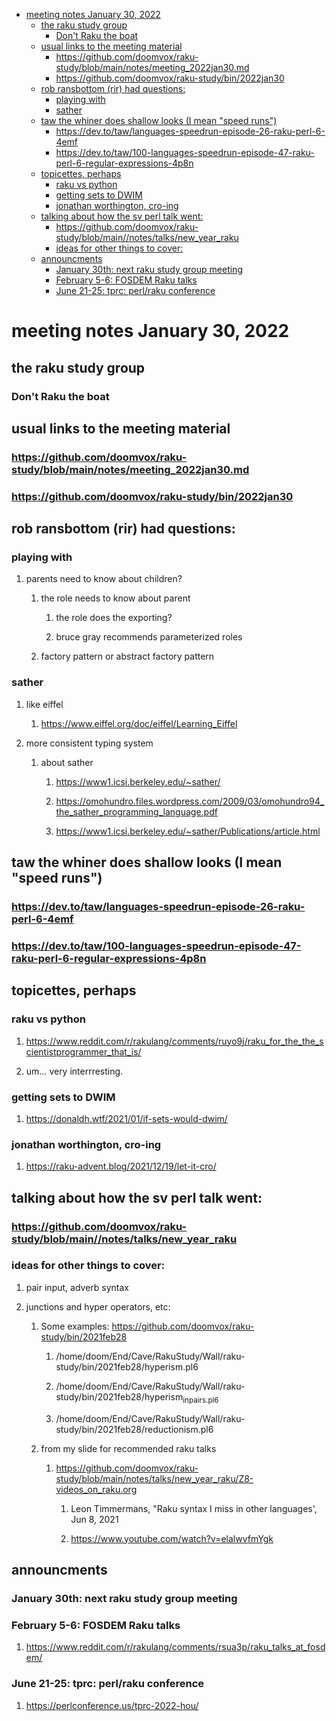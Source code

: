 - [meeting notes January 30, 2022](#orgf9b9978)
  - [the raku study group](#org2ae55c0)
    - [Don't Raku the boat](#org1714b21)
  - [usual links to the meeting material](#org6d36461)
    - [<https://github.com/doomvox/raku-study/blob/main/notes/meeting_2022jan30.md>](#org905e536)
    - [<https://github.com/doomvox/raku-study/bin/2022jan30>](#org5ee6c0f)
  - [rob ransbottom (rir) had questions:](#org98c1de7)
    - [playing with](#org8782ce6)
    - [sather](#orge0d0780)
  - [taw the whiner does shallow looks (I mean "speed runs")](#org4323b35)
    - [<https://dev.to/taw/languages-speedrun-episode-26-raku-perl-6-4emf>](#org98f77ff)
    - [<https://dev.to/taw/100-languages-speedrun-episode-47-raku-perl-6-regular-expressions-4p8n>](#orge78765b)
  - [topicettes, perhaps](#orgf55d81c)
    - [raku vs python](#orgca3068e)
    - [getting sets to DWIM](#org74e6d0e)
    - [jonathan worthington, cro-ing](#orgff32c1c)
  - [talking about how the sv perl talk went:](#orgbcbd62f)
    - [<https://github.com/doomvox/raku-study/blob/main//notes/talks/new_year_raku>](#orgb320524)
    - [ideas for other things to cover:](#orgea24ba2)
  - [announcments](#orgf25c44e)
    - [January 30th: next raku study group meeting](#org349d5b2)
    - [February 5-6: FOSDEM Raku talks](#org9184b46)
    - [June 21-25: tprc: perl/raku conference](#orgb6b5930)


<a id="orgf9b9978"></a>

# meeting notes January 30, 2022


<a id="org2ae55c0"></a>

## the raku study group


<a id="org1714b21"></a>

### Don't Raku the boat


<a id="org6d36461"></a>

## usual links to the meeting material


<a id="org905e536"></a>

### <https://github.com/doomvox/raku-study/blob/main/notes/meeting_2022jan30.md>


<a id="org5ee6c0f"></a>

### <https://github.com/doomvox/raku-study/bin/2022jan30>


<a id="org98c1de7"></a>

## rob ransbottom (rir) had questions:


<a id="org8782ce6"></a>

### playing with

1.  parents need to know about children?

    1.  the role needs to know about parent
    
        1.  the role does the exporting?
        
        2.  bruce gray recommends parameterized roles
    
    2.  factory pattern or abstract factory pattern


<a id="orge0d0780"></a>

### sather

1.  like eiffel

    1.  <https://www.eiffel.org/doc/eiffel/Learning_Eiffel>

2.  more consistent typing system

    1.  about sather
    
        1.  <https://www1.icsi.berkeley.edu/~sather/>
        
        2.  <https://omohundro.files.wordpress.com/2009/03/omohundro94_the_sather_programming_language.pdf>
        
        3.  <https://www1.icsi.berkeley.edu/~sather/Publications/article.html>


<a id="org4323b35"></a>

## taw the whiner does shallow looks (I mean "speed runs")


<a id="org98f77ff"></a>

### <https://dev.to/taw/languages-speedrun-episode-26-raku-perl-6-4emf>


<a id="orge78765b"></a>

### <https://dev.to/taw/100-languages-speedrun-episode-47-raku-perl-6-regular-expressions-4p8n>


<a id="orgf55d81c"></a>

## topicettes, perhaps


<a id="orgca3068e"></a>

### raku vs python

1.  <https://www.reddit.com/r/rakulang/comments/ruyo9j/raku_for_the_the_scientistprogrammer_that_is/>

2.  um&#x2026; very interrresting.


<a id="org74e6d0e"></a>

### getting sets to DWIM

1.  <https://donaldh.wtf/2021/01/if-sets-would-dwim/>


<a id="orgff32c1c"></a>

### jonathan worthington, cro-ing

1.  <https://raku-advent.blog/2021/12/19/let-it-cro/>


<a id="orgbcbd62f"></a>

## talking about how the sv perl talk went:


<a id="orgb320524"></a>

### <https://github.com/doomvox/raku-study/blob/main//notes/talks/new_year_raku>


<a id="orgea24ba2"></a>

### ideas for other things to cover:

1.  pair input, adverb syntax

2.  junctions and hyper operators, etc:

    1.  Some examples: <https://github.com/doomvox/raku-study/bin/2021feb28>
    
        1.  /home/doom/End/Cave/RakuStudy/Wall/raku-study/bin/2021feb28/hyperism.pl6
        
        2.  /home/doom/End/Cave/RakuStudy/Wall/raku-study/bin/2021feb28/hyperism<sub>in</sub><sub>pairs.pl6</sub>
        
        3.  /home/doom/End/Cave/RakuStudy/Wall/raku-study/bin/2021feb28/reductionism.pl6
    
    2.  from my slide for recommended raku talks
    
        1.  <https://github.com/doomvox/raku-study/blob/main/notes/talks/new_year_raku/Z8-videos_on_raku.org>
        
            1.  Leon Timmermans, "Raku syntax I miss in other languages', Jun 8, 2021
            
            2.  <https://www.youtube.com/watch?v=elalwvfmYgk>


<a id="orgf25c44e"></a>

## announcments


<a id="org349d5b2"></a>

### January 30th: next raku study group meeting


<a id="org9184b46"></a>

### February 5-6: FOSDEM Raku talks

1.  <https://www.reddit.com/r/rakulang/comments/rsua3p/raku_talks_at_fosdem/>


<a id="orgb6b5930"></a>

### June 21-25: tprc: perl/raku conference

1.  <https://perlconference.us/tprc-2022-hou/>
